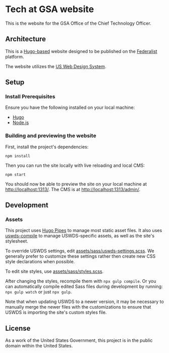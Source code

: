 # Tech at GSA website

This is the website for the GSA Office of the Chief Technology Officer.


## Architecture

This is a [Hugo-based](https://gohugo.io/) website designed to be published on the
[Federalist](https://federalist.18f.gov/) platform.

The website utilizes the [US Web Design System](https://designsystem.digital.gov/).


## Setup

### Install Prerequisites

Ensure you have the following installed on your local machine:

* [Hugo](https://gohugo.io/getting-started/installing/)
* [Node.js](https://nodejs.org/en/)


### Building and previewing the website

First, install the project's dependencies:

```
npm install
```

Then you can run the site locally with live reloading and local CMS:

```
npm start
```

You should now be able to preview the site on your local machine at [http://localhost:1313/](http://localhost:1313/). The CMS is at [http://localhost:1313/admin/](http://localhost:1313/admin/).


## Development

### Assets

This project uses [Hugo Pipes](https://gohugo.io/hugo-pipes/) to manage most static asset files. It also uses [uswds-compile](https://github.com/uswds/uswds-compile) to manage USWDS-specific assets, as well as the site's stylesheet.

To override USWDS settings, edit [assets/sass/uswds-settings.scss](/assets/sass/uswds-settings.scss). We generally prefer to customize these settings rather then create new CSS style declarations when possible.

To edit site styles, use [assets/sass/styles.scss](/assets/sass/styles.scss).

After changing the styles, recompile them with `npx gulp compile`. Or you can automatically compile edited Sass files during development by running: `npx gulp watch` or just `npx gulp`.

Note that when updating USWDS to a newer version, it may be necessary to manually merge the newer files with the customizations to ensure that USWDS is importing the site's custom styles file.

## License

As a work of the United States Government, this project is in the public domain
within the United States.
